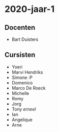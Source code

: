# 2020-jaar-1
## Docenten

- Bart Duisters

## Cursisten
- Yoeri
- Marvi Hendriks
- Simone :P
- Domenico
- Marco De Roeck
- Michelle
- Romy
- Jorg
- Tony $erneel$
- Ian
- Angelique
- Arne
